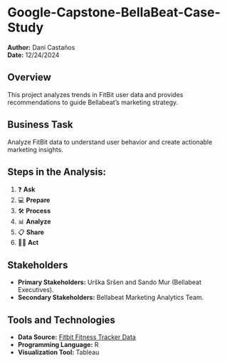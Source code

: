 # Google-Capstone-BellaBeat-Case-Study

**Author:** Dani Castaños  
**Date:** 12/24/2024 

## Overview  
This project analyzes trends in FitBit user data and provides recommendations to guide Bellabeat’s marketing strategy.  

## Business Task  
Analyze FitBit data to understand user behavior and create actionable marketing insights.  

## Steps in the Analysis:  
1. ❓ **Ask**  
2. 💻 **Prepare**  
3. 🛠 **Process**  
4. 📊 **Analyze**  
5. 📋 **Share**  
6. 🧗‍♀️ **Act**  

## Stakeholders  
- **Primary Stakeholders:** Urška Sršen and Sando Mur (Bellabeat Executives).  
- **Secondary Stakeholders:** Bellabeat Marketing Analytics Team.  

## Tools and Technologies  
- **Data Source:** [Fitbit Fitness Tracker Data](https://www.kaggle.com/arashnic/fitbit)  
- **Programming Language:** R  
- **Visualization Tool:** Tableau  
